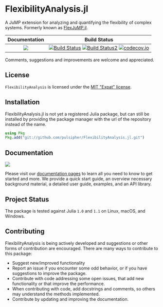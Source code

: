 # FlexibilityAnalysis.jl

A JuMP extension for analyzing and quantifying the flexibility of complex systems.
Formerly known as [FlexJuMP.jl](https://github.com/pulsipher/FlexJuMP.jl).

| **Documentation**                                                               | **Build Status**                                                                                |
|:-------------------------------------------------------------------------------:|:-----------------------------------------------------------------------------------------------:|
| [![](https://img.shields.io/badge/docs-latest-blue.svg)](https://pulsipher.github.io/FlexibilityAnalysis.jl/dev) | [![Build Status](https://travis-ci.org/pulsipher/FlexibilityAnalysis.jl.svg?branch=master)](https://travis-ci.org/pulsipher/FlexibilityAnalysis.jl) [![Build Status2](https://ci.appveyor.com/api/projects/status/github/pulsipher/FlexibilityAnalysis.jl?branch=master&svg=true)](https://ci.appveyor.com/project/pulsipher/FlexibilityAnalysis-jl) [![codecov.io](http://codecov.io/github/pulsipher/FlexibilityAnalysis.jl/coverage.svg?branch=master)](http://codecov.io/github/pulsipher/FlexibilityAnalysis.jl?branch=master) |

Comments, suggestions and improvements are welcome and appreciated.

## License
`FlexibilityAnalysis` is licensed under the [MIT "Expat" license](./LICENSE.md).

## Installation
FlexibilityAnalysis.jl is not yet a registered Julia package, but can still be installed by providing the package manager
with the url of the repository instead of the name.

```julia
using Pkg
Pkg.add("git://github.com/pulsipher/FlexibilityAnalysis.jl.git")
```

## Documentation
[![](https://img.shields.io/badge/docs-latest-blue.svg)](https://pulsipher.github.io/FlexibilityAnalysis.jl/dev)

Please visit our [documentation pages](https://pulsipher.github.io/FlexibilityAnalysis.jl/dev) to learn all you need to know to get started and more. We provide
a quick start guide, an overview necessary background material, a detailed user guide, examples, and
an API library.

## Project Status

The package is tested against Julia `1.0` and `1.1` on Linux, macOS, and Windows.

## Contributing
FlexibilityAnalysis is being actively developed and suggestions or other forms of contribution are encouraged.
There are many ways to contribute to this package:

- Suggest new/improved functionality
- Report an issue if you encounter some odd behavior, or if you have suggestions to improve the package.
- Contribute with code addressing some open issues, that add new functionality or that improve the performance.
- When contributing with code, add docstrings and comments, so others may understand the methods implemented.
- Contribute by updating and improving the documentation.
